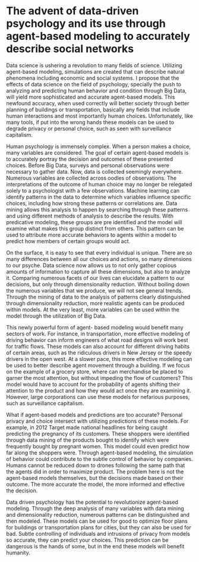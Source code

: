 # The advent of data-driven psychology and its use through agent-based modeling to accurately describe social networks

Data science is ushering a revolution to many fields of science. Utilizing agent-based modeling, simulations are created that can describe natural phenomena including economic and social systems. I propose that the effects of data science on the field of psychology, specially the push to analyzing and predicting human behavior and condition through Big Data, will yield more sophisticated and accurate agent-based models. This newfound accuracy, when used correctly will better society through better planning of buildings or transportation, basically any fields that include human interactions and most importantly human choices. Unfortunately, like many tools, if put into the wrong hands these models can be used to degrade privacy or personal choice, such as seen with surveillance capitalism. 
	
  Human psychology is immensely complex. When a person makes a choice, many variables are considered. The goal of certain agent-based models is to accurately portray the decision and outcomes of these presented choices. Before Big Data, surveys and personal observations were necessary to gather data. Now, data is collected seemingly everywhere. Numerous variables are collected across oodles of observations. The interpretations of the outcome of human choice may no longer be relegated solely to a psychologist with a few observations. Machine learning can identify patterns in the data to determine which variables influence specific choices, including how strong these patterns or correlations are. Data mining allows this analysis to happen by searching through these patterns and using different methods of analysis to describe the results. With predicative modeling, these groups are pre identified and the model will examine what makes this group distinct from others. This pattern can be used to attribute more accurate behaviors to agents within a model to predict how members of certain groups would act.
	
  On the surface, it is easy to see that every individual is unique. There are so many differences between all our choices and actions, so many dimensions to our psyche. Data science now allows us to not only gather copious amounts of information to capture all these dimensions, but also to analyze it. Comparing numerous facets of our lives can elucidate a pattern to our decisions, but only through dimensionality reduction. Without boiling down the numerous variables that we produce, we will not see general trends. Through the mining of data to the analysis of patterns clearly distinguished through dimensionality reduction, more realistic agents can be produced within models. At the very least, more variables can be used within the model through the utilization of Big Data. 
	
  This newly powerful form of agent- based modeling would benefit many sectors of work. For instance, in transportation, more effective modeling of driving behavior can inform engineers of what road designs will work best for traffic flows. These models can also account for different driving habits of certain areas, such as the ridiculous drivers in New Jersey or the speedy drivers in the open west. At a slower pace, this more effective modeling can be used to better describe agent movement through a building. If we focus on the example of a grocery store, where can merchandise be placed to garner the most attention, but without impeding the flow of customers? This model would have to account for the probability of agents shifting their attention to the product and how they would act once they are examining it. However, large corporations can use these models for nefarious purposes, such as surveillance capitalism.
	
  What if agent-based models and predictions are too accurate? Personal privacy and choice intersect with utilizing predictions of these models. For example, in 2012 Target made national headlines for being caught predicting the pregnancy of its customers. These shoppers were identified through data mining of the products bought to identify which were frequently bought by pregnant women. This model could even predict how far along the shoppers were. Through agent-based modeling, the simulation of behavior could contribute to the subtle control of behavior by companies. Humans cannot be reduced down to drones following the same path that the agents did in order to maximize product. The problem here is not the agent-based models themselves, but the decisions made based on their outcome. The more accurate the model, the more informed and effective the decision.
	
  Data driven psychology has the potential to revolutionize agent-based modeling. Through the deep analysis of many variables with data mining and dimensionality reduction, numerous patterns can be distinguished and then modeled. These models can be used for good to optimize floor plans for buildings or transportation plans for cities, but they can also be used for bad. Subtle controlling of individuals and intrusions of privacy from models so accurate, they can predict your choices. This prediction can be dangerous is the hands of some, but in the end these models will benefit humanity. 
